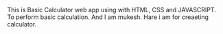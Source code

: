 This is Basic Calculator web app using with HTML, CSS and JAVASCRIPT.
To perform basic calculation.
And I am mukesh.
Hare i am for creaeting calculator.